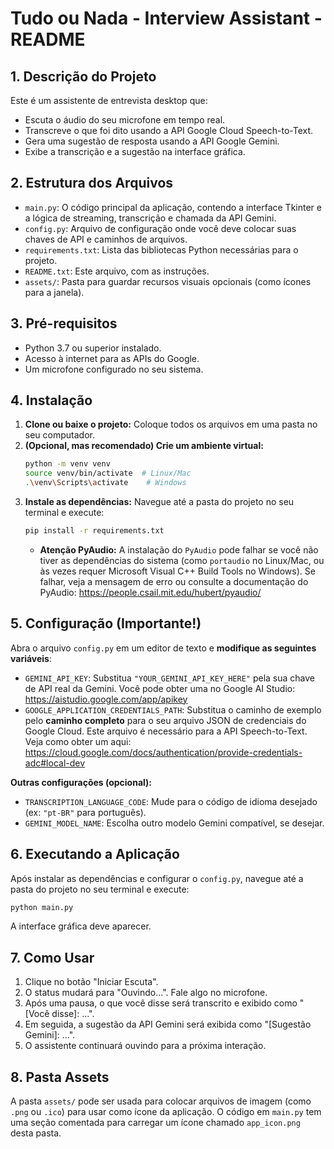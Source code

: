 # Tudo ou Nada - Interview Assistant - README

## 1. Descrição do Projeto

Este é um assistente de entrevista desktop que:
*   Escuta o áudio do seu microfone em tempo real.
*   Transcreve o que foi dito usando a API Google Cloud Speech-to-Text.
*   Gera uma sugestão de resposta usando a API Google Gemini.
*   Exibe a transcrição e a sugestão na interface gráfica.

## 2. Estrutura dos Arquivos

*   `main.py`: O código principal da aplicação, contendo a interface Tkinter e a lógica de streaming, transcrição e chamada da API Gemini.
*   `config.py`: Arquivo de configuração onde você deve colocar suas chaves de API e caminhos de arquivos.
*   `requirements.txt`: Lista das bibliotecas Python necessárias para o projeto.
*   `README.txt`: Este arquivo, com as instruções.
*   `assets/`: Pasta para guardar recursos visuais opcionais (como ícones para a janela).

## 3. Pré-requisitos

*   Python 3.7 ou superior instalado.
*   Acesso à internet para as APIs do Google.
*   Um microfone configurado no seu sistema.

## 4. Instalação

1.  **Clone ou baixe o projeto:** Coloque todos os arquivos em uma pasta no seu computador.
2.  **(Opcional, mas recomendado) Crie um ambiente virtual:**
    ```bash
    python -m venv venv
    source venv/bin/activate  # Linux/Mac
    .\venv\Scripts\activate    # Windows
    ```
3.  **Instale as dependências:** Navegue até a pasta do projeto no seu terminal e execute:
    ```bash
    pip install -r requirements.txt
    ```
    *   **Atenção PyAudio:** A instalação do `PyAudio` pode falhar se você não tiver as dependências do sistema (como `portaudio` no Linux/Mac, ou às vezes requer Microsoft Visual C++ Build Tools no Windows). Se falhar, veja a mensagem de erro ou consulte a documentação do PyAudio: <https://people.csail.mit.edu/hubert/pyaudio/>

## 5. Configuração (Importante!)

Abra o arquivo `config.py` em um editor de texto e **modifique as seguintes variáveis**:

*   `GEMINI_API_KEY`: Substitua `"YOUR_GEMINI_API_KEY_HERE"` pela sua chave de API real da Gemini. Você pode obter uma no Google AI Studio: <https://aistudio.google.com/app/apikey>
*   `GOOGLE_APPLICATION_CREDENTIALS_PATH`: Substitua o caminho de exemplo pelo **caminho completo** para o seu arquivo JSON de credenciais do Google Cloud. Este arquivo é necessário para a API Speech-to-Text. Veja como obter um aqui: <https://cloud.google.com/docs/authentication/provide-credentials-adc#local-dev>

**Outras configurações (opcional):**

*   `TRANSCRIPTION_LANGUAGE_CODE`: Mude para o código de idioma desejado (ex: `"pt-BR"` para português).
*   `GEMINI_MODEL_NAME`: Escolha outro modelo Gemini compatível, se desejar.

## 6. Executando a Aplicação

Após instalar as dependências e configurar o `config.py`, navegue até a pasta do projeto no seu terminal e execute:

```bash
python main.py
```

A interface gráfica deve aparecer.

## 7. Como Usar

1.  Clique no botão "Iniciar Escuta".
2.  O status mudará para "Ouvindo...". Fale algo no microfone.
3.  Após uma pausa, o que você disse será transcrito e exibido como "[Você disse]: ...".
4.  Em seguida, a sugestão da API Gemini será exibida como "[Sugestão Gemini]: ...".
5.  O assistente continuará ouvindo para a próxima interação.

## 8. Pasta Assets

A pasta `assets/` pode ser usada para colocar arquivos de imagem (como `.png` ou `.ico`) para usar como ícone da aplicação. O código em `main.py` tem uma seção comentada para carregar um ícone chamado `app_icon.png` desta pasta.

